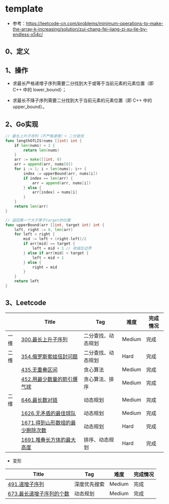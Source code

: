 # template

- 参考：https://leetcode-cn.com/problems/minimum-operations-to-make-the-array-k-increasing/solution/zui-chang-fei-jiang-zi-xu-lie-by-endless-x54c/

## 0、定义

## 1、操作

- 求最长严格递增子序列需要二分找到大于或等于当前元素的元素位置（即 C++ 中的 lower_bound）；

- 求最长不降子序列需要二分找到大于当前元素的元素位置（即 C++ 中的 upper_bound）。

  

## 2、Go实现

```go
// 最长上升子序列（不严格递增）+ 二分查找
func lengthOfLIS(nums []int) int {
	if len(nums) < 2 {
		return len(nums)
	}
	arr := make([]int, 0)
	arr = append(arr, nums[0])
	for i := 1; i < len(nums); i++ {
		index := upperBound(arr, nums[i])
		if index == len(arr) {
			arr = append(arr, nums[i])
		} else {
			arr[index] = nums[i]
		}
	}
	return len(arr)
}

// 返回第一个大于等于target的位置
func upperBound(arr []int, target int) int {
	left, right := 0, len(arr)
	for left < right {
		mid := left + (right-left)/2
		if arr[mid] == target {
			left = mid + 1 // 收缩左边界
		} else if arr[mid] < target {
			left = mid + 1
		} else {
			right = mid
		}
	}
	return left
}
```

## 3、Leetcode

|      | Title                                                        | Tag                | 难度   | 完成情况 |
| ---- | ------------------------------------------------------------ | ------------------ | ------ | -------- |
| 一维 | [300.最长上升子序列](https://leetcode-cn.com/problems/longest-increasing-subsequence/) | 二分查找、动态规划 | Medium | 完成     |
| 二维 | [354.俄罗斯套娃信封问题](https://leetcode-cn.com/problems/russian-doll-envelopes/) | 二分查找、动态规划 | Hard   | 完成     |
|      | [435.无重叠区间](https://leetcode-cn.com/problems/non-overlapping-intervals/) | 贪心算法           | Medium | 完成     |
|      | [452.用最少数量的箭引爆气球](https://leetcode-cn.com/problems/minimum-number-of-arrows-to-burst-balloons/) | 贪心算法、排序     | Medium | 完成     |
| 二维 | [646.最长数对链](https://leetcode-cn.com/problems/maximum-length-of-pair-chain/) | 动态规划           | Medium | 完成     |
|      | [1626.无矛盾的最佳球队](https://leetcode-cn.com/problems/best-team-with-no-conflicts/) | 动态规划           | Medium | 完成     |
|      | [1671.得到山形数组的最少删除次数](https://leetcode-cn.com/problems/minimum-number-of-removals-to-make-mountain-array/) | 动态规划           | Hard   | 完成     |
|      | [1691.堆叠长方体的最大高度](https://leetcode-cn.com/problems/maximum-height-by-stacking-cuboids/) | 排序、动态规划     | Hard   | 完成     |

- 变形

| Title                                                        | Tag          | 难度   | 完成情况 |
| ------------------------------------------------------------ | ------------ | ------ | -------- |
| [491.递增子序列](https://leetcode-cn.com/problems/increasing-subsequences/) | 深度优先搜索 | Medium | 完成     |
| [673.最长递增子序列的个数](https://leetcode-cn.com/problems/number-of-longest-increasing-subsequence/) | 动态规划     | Medium | 完成     |

